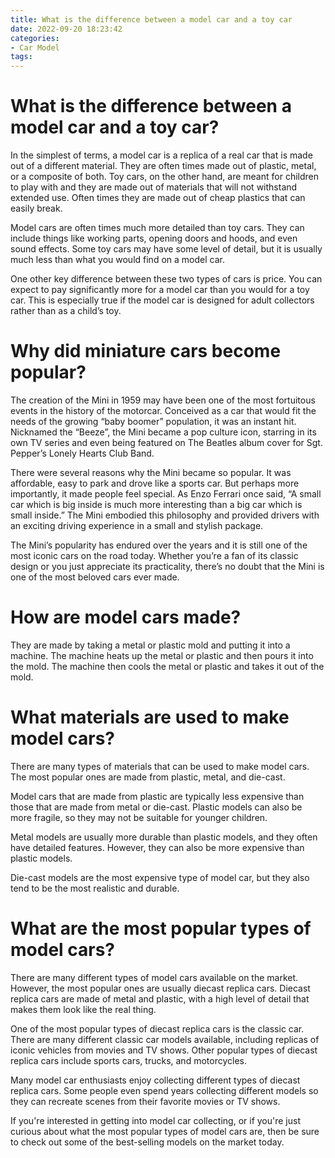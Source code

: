 ```yaml
---
title: What is the difference between a model car and a toy car
date: 2022-09-20 18:23:42
categories:
- Car Model
tags:
---
```



#  What is the difference between a model car and a toy car?

In the simplest of terms, a model car is a replica of a real car that is made out of a different material. They are often times made out of plastic, metal, or a composite of both. Toy cars, on the other hand, are meant for children to play with and they are made out of materials that will not withstand extended use. Often times they are made out of cheap plastics that can easily break.

Model cars are often times much more detailed than toy cars. They can include things like working parts, opening doors and hoods, and even sound effects. Some toy cars may have some level of detail, but it is usually much less than what you would find on a model car.

One other key difference between these two types of cars is price. You can expect to pay significantly more for a model car than you would for a toy car. This is especially true if the model car is designed for adult collectors rather than as a child’s toy.

#  Why did miniature cars become popular?

The creation of the Mini in 1959 may have been one of the most fortuitous events in the history of the motorcar. Conceived as a car that would fit the needs of the growing “baby boomer” population, it was an instant hit. Nicknamed the “Beeze”, the Mini became a pop culture icon, starring in its own TV series and even being featured on The Beatles album cover for Sgt. Pepper’s Lonely Hearts Club Band.

There were several reasons why the Mini became so popular. It was affordable, easy to park and drove like a sports car. But perhaps more importantly, it made people feel special. As Enzo Ferrari once said, “A small car which is big inside is much more interesting than a big car which is small inside.” The Mini embodied this philosophy and provided drivers with an exciting driving experience in a small and stylish package.

The Mini’s popularity has endured over the years and it is still one of the most iconic cars on the road today. Whether you’re a fan of its classic design or you just appreciate its practicality, there’s no doubt that the Mini is one of the most beloved cars ever made.

#  How are model cars made?

They are made by taking a metal or plastic mold and putting it into a machine. The machine heats up the metal or plastic and then pours it into the mold. The machine then cools the metal or plastic and takes it out of the mold.

#  What materials are used to make model cars?

There are many types of materials that can be used to make model cars. The most popular ones are made from plastic, metal, and die-cast.

Model cars that are made from plastic are typically less expensive than those that are made from metal or die-cast. Plastic models can also be more fragile, so they may not be suitable for younger children.

Metal models are usually more durable than plastic models, and they often have detailed features. However, they can also be more expensive than plastic models.

Die-cast models are the most expensive type of model car, but they also tend to be the most realistic and durable.

#  What are the most popular types of model cars?

There are many different types of model cars available on the market. However, the most popular ones are usually diecast replica cars. Diecast replica cars are made of metal and plastic, with a high level of detail that makes them look like the real thing.

One of the most popular types of diecast replica cars is the classic car. There are many different classic car models available, including replicas of iconic vehicles from movies and TV shows. Other popular types of diecast replica cars include sports cars, trucks, and motorcycles.

Many model car enthusiasts enjoy collecting different types of diecast replica cars. Some people even spend years collecting different models so they can recreate scenes from their favorite movies or TV shows.

If you're interested in getting into model car collecting, or if you're just curious about what the most popular types of model cars are, then be sure to check out some of the best-selling models on the market today.